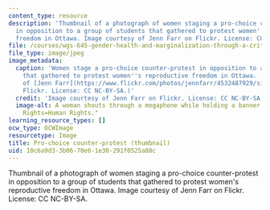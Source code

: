 ```yaml
---
content_type: resource
description: 'Thumbnail of a photograph of women staging a pro-choice counter-protest
  in opposition to a group of students that gathered to protest women''s reproductive
  freedom in Ottawa. Image courtesy of Jenn Farr on Flickr. License: CC NC-BY-SA.  '
file: /courses/wgs-645-gender-health-and-marginalization-through-a-critical-feminist-lens-fall-2014/10c6a9d33b0670e61e30291f0525a88c_wgs-645f14-th.jpg
file_type: image/jpeg
image_metadata:
  caption: 'Women stage a pro-choice counter-protest in opposition to a group of students
    that gathered to protest women''s reproductive freedom in Ottawa. (Image courtesy
    of [Jenn Farr](https://www.flickr.com/photos/jennfarr/4532487929/sizes/l/) on
    Flickr. License: CC NC-BY-SA.)'
  credit: 'Image courtesy of Jenn Farr on Flickr. License: CC NC-BY-SA.'
  image-alt: A woman shouts through a megaphone while holding a banner that says "Women's
    Rights=Human Rights."
learning_resource_types: []
ocw_type: OCWImage
resourcetype: Image
title: Pro-choice counter-protest (thumbnail)
uid: 10c6a9d3-3b06-70e6-1e30-291f0525a88c
---
```

Thumbnail of a photograph of women staging a pro-choice counter-protest in opposition to a group of students that gathered to protest women's reproductive freedom in Ottawa. Image courtesy of Jenn Farr on Flickr. License: CC NC-BY-SA.  

